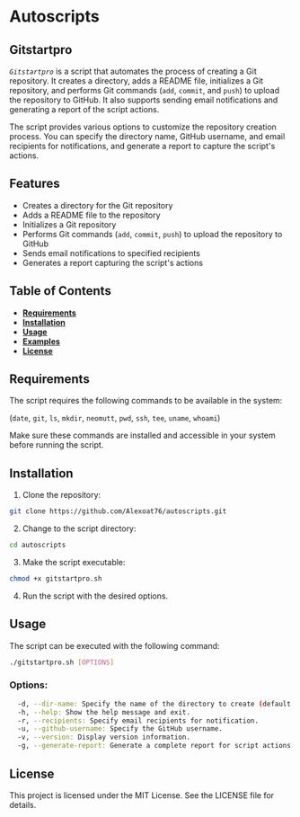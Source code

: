 # Autoscripts


## Gitstartpro

*`Gitstartpro`* is a script that automates the process of creating a Git repository. It creates a directory, adds a README file, initializes a Git repository, and performs Git commands (`add`, `commit`, and `push`) to upload the repository to GitHub. It also supports sending email notifications and generating a report of the script actions.

The script provides various options to customize the repository creation process. You can specify the directory name, GitHub username, and email recipients for notifications, and generate a report to capture the script's actions.

## Features
- Creates a directory for the Git repository
- Adds a README file to the repository
- Initializes a Git repository
- Performs Git commands (`add`, `commit`, `push`) to upload the repository to GitHub
- Sends email notifications to specified recipients
- Generates a report capturing the script's actions

## Table of Contents
- **[Requirements](#Requirements)**
- **[Installation](#Installation)**
- **[Usage](#Usage)**
- **[Examples](#Examples)**
- **[License](#License)**

## Requirements

The script requires the following commands to be available in the system:

(`date`, `git`, `ls`, `mkdir`, `neomutt`, `pwd`, `ssh`, `tee`, `uname`, `whoami`)

Make sure these commands are installed and accessible in your system before running the script.

## Installation

1. Clone the repository:

  ```bash
git clone https://github.com/Alexoat76/autoscripts.git
```

2. Change to the script directory:

  ```bash
cd autoscripts
```

3. Make the script executable:

  ```bash
chmod +x gitstartpro.sh
```

4. Run the script with the desired options.

## Usage

The script can be executed with the following command:

```bash
./gitstartpro.sh [OPTIONS]
```
### Options:
```bash
  -d, --dir-name: Specify the name of the directory to create (default: 'my_project').
  -h, --help: Show the help message and exit.
  -r, --recipients: Specify email recipients for notification.
  -u, --github-username: Specify the GitHub username.
  -v, --version: Display version information.
  -g, --generate-report: Generate a complete report for script actions.
```
## License

This project is licensed under the MIT License. See the LICENSE file for details.
